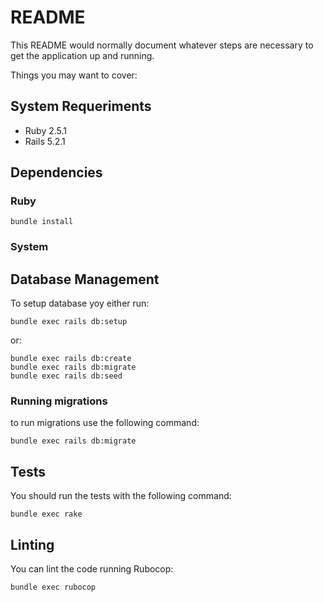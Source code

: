 # README

This README would normally document whatever steps are necessary to get the
application up and running.

Things you may want to cover:

## System Requeriments

- Ruby 2.5.1
- Rails 5.2.1

## Dependencies

### Ruby

    bundle install

### System

## Database Management

To setup database yoy either run:

    bundle exec rails db:setup

or:

    bundle exec rails db:create
    bundle exec rails db:migrate
    bundle exec rails db:seed

### Running migrations

to run migrations use the following command:

    bundle exec rails db:migrate

## Tests

You should run the tests with the following command:

    bundle exec rake

## Linting

You can lint the code running Rubocop:

    bundle exec rubocop
